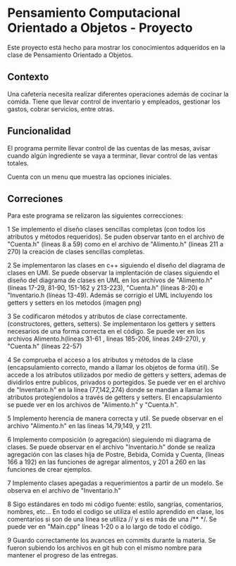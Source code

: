 # Pensamiento Computacional Orientado a Objetos - Proyecto 
Este proyecto está hecho para mostrar los conocimientos adqueridos en la clase de Pensamiento Orientado a Objetos. 

## Contexto

Una cafeteria necesita realizar diferentes operaciones además de cocinar la comida. Tiene que llevar control de inventario y empleados, gestionar los gastos, cobrar servicios, entre otras. 

## Funcionalidad
El programa permite llevar control de las cuentas de las mesas, avisar cuando algún ingrediente se vaya a terminar, llevar control de las ventas totales. 
  
  
Cuenta con un menu que muestra las opciones iniciales.

## Correciones

Para este programa se relizaron las siguientes correcciones:

1 Se implemento el diseño clases sencillas completas (con todos los atributos y métodos requeridos).
    Se puden observar tanto en el archivo de "Cuenta.h" (lineas 8 a 59) como en el archivo de "Alimento.h" (lineas 211 a 270) 
    la creación de clases sencillas completas.

2 Se implementaron las clases en c++ siguiendo el diseño del diagrama de clases en UMl.
    Se puede observar la implentación de clases siguiendo el diseño del diagrama de clases en UML en los archivos de
    "Alimento.h" (líneas 17-29, 81-90, 151-162 y 213-223), "Cuenta.h" (líneas 8-20) e "Inventario.h (líneas 13-49).
    Además se corrigio el UML incluyendo los getters y setters en los metodos (imagen png)

3 Se codificaron métodos y atributos de clase correctamente. (constructores, getters, setters).
    Se implementaron los getters y setters necesarios de una forma correcta en el código. Se puede ver en los archivos
    Alimento.h(líneas 31-61 , líneas 185-206, líneas 249-270), y "Cuenta.h" (líneas 22-57)

4 Se comprueba el acceso a los atributos y métodos de la clase (encapsulamiento correcto, mando a llamar los objetos de forma útil).
    Se accede a los atributos utilizados por medio de getters y setters, ademas de dividirlos entre publicos, privados o portegidos.
    Se puede ver en el archivo de "Inventario.h" en la línea (77,142,274) donde se mandan a llamar los atributos protegiendolos 
    a través de getters y setters. El encapsulamiento se puede ver en los archivos de "Alimento.h" y "Cuenta.h".

5 Implemento herencia de manera correcta y util.
    Se puede observar en el archivo "Alimento.h" en las líneas 14,79,149, y 211.

6 Implemento composición (o agregación) sieguiendo mi diagrama de clases.
    Se puede observar en el archivo "Inventario.h" donde se realiza agregación con las clases hija de Postre, Bebida, Comida y Cuenta, 
    (líneas 166 a 192) en las funciones de agregar alimentos, y 201 a 260 en las funciones de crear ejemplos.
    
7 Implemento clases apegadas a requerimientos a partir de un modelo.
    Se observa en el archivo de "Inventario.h"

8 Sigo estándares en todo mi código fuente: estilo, sangrías, comentarios, nombres, etc...
    En todo el codigo se utiliza el estilo aprendido en clase, los comentarios si son de una línea se utiliza // y si es más de una /** */.
    Se puede ver en "Main.cpp" líneas 1-20 o a lo largo de todo el código.

9 Guardo correctamente los avances en commits durante la materia.
    Se fueron subiendo los archivos en git hub con el mismo nombre para mantener el progreso de las entregas.
